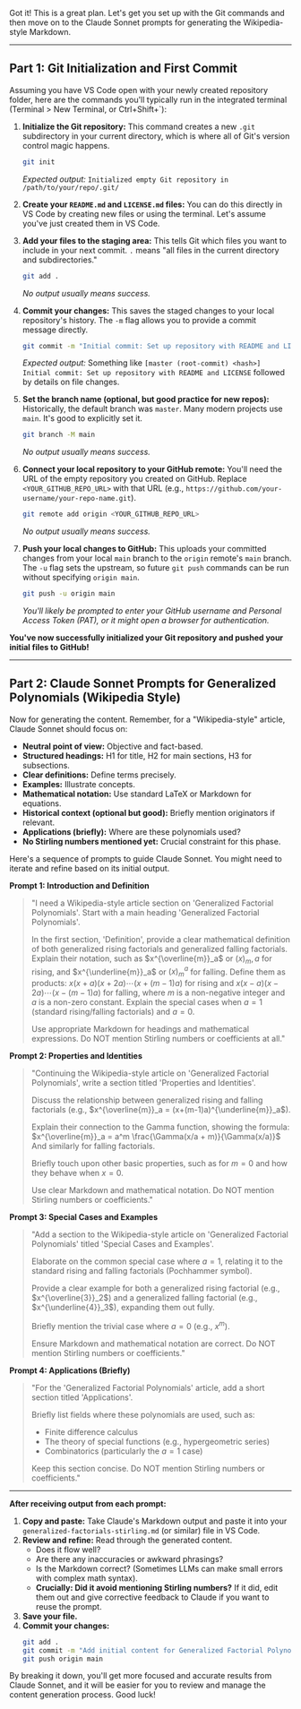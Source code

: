 Got it! This is a great plan. Let's get you set up with the Git commands and then move on to the Claude Sonnet prompts for generating the Wikipedia-style Markdown.

-----

## Part 1: Git Initialization and First Commit

Assuming you have VS Code open with your newly created repository folder, here are the commands you'll typically run in the integrated terminal (Terminal > New Terminal, or Ctrl+Shift+`):

1.  **Initialize the Git repository:**
    This command creates a new `.git` subdirectory in your current directory, which is where all of Git's version control magic happens.

    ```bash
    git init
    ```

    *Expected output:* `Initialized empty Git repository in /path/to/your/repo/.git/`

2.  **Create your `README.md` and `LICENSE.md` files:**
    You can do this directly in VS Code by creating new files or using the terminal. Let's assume you've just created them in VS Code.

3.  **Add your files to the staging area:**
    This tells Git which files you want to include in your next commit. `.` means "all files in the current directory and subdirectories."

    ```bash
    git add .
    ```

    *No output usually means success.*

4.  **Commit your changes:**
    This saves the staged changes to your local repository's history. The `-m` flag allows you to provide a commit message directly.

    ```bash
    git commit -m "Initial commit: Set up repository with README and LICENSE"
    ```

    *Expected output:* Something like `[master (root-commit) <hash>] Initial commit: Set up repository with README and LICENSE` followed by details on file changes.

5.  **Set the branch name (optional, but good practice for new repos):**
    Historically, the default branch was `master`. Many modern projects use `main`. It's good to explicitly set it.

    ```bash
    git branch -M main
    ```

    *No output usually means success.*

6.  **Connect your local repository to your GitHub remote:**
    You'll need the URL of the empty repository you created on GitHub. Replace `<YOUR_GITHUB_REPO_URL>` with that URL (e.g., `https://github.com/your-username/your-repo-name.git`).

    ```bash
    git remote add origin <YOUR_GITHUB_REPO_URL>
    ```

    *No output usually means success.*

7.  **Push your local changes to GitHub:**
    This uploads your committed changes from your local `main` branch to the `origin` remote's `main` branch. The `-u` flag sets the upstream, so future `git push` commands can be run without specifying `origin main`.

    ```bash
    git push -u origin main
    ```

    *You'll likely be prompted to enter your GitHub username and Personal Access Token (PAT), or it might open a browser for authentication.*

**You've now successfully initialized your Git repository and pushed your initial files to GitHub!**

-----

## Part 2: Claude Sonnet Prompts for Generalized Polynomials (Wikipedia Style)

Now for generating the content. Remember, for a "Wikipedia-style" article, Claude Sonnet should focus on:

  * **Neutral point of view:** Objective and fact-based.
  * **Structured headings:** H1 for title, H2 for main sections, H3 for subsections.
  * **Clear definitions:** Define terms precisely.
  * **Examples:** Illustrate concepts.
  * **Mathematical notation:** Use standard LaTeX or Markdown for equations.
  * **Historical context (optional but good):** Briefly mention originators if relevant.
  * **Applications (briefly):** Where are these polynomials used?
  * **No Stirling numbers mentioned yet:** Crucial constraint for this phase.

Here's a sequence of prompts to guide Claude Sonnet. You might need to iterate and refine based on its initial output.

**Prompt 1: Introduction and Definition**

> "I need a Wikipedia-style article section on 'Generalized Factorial Polynomials'. Start with a main heading 'Generalized Factorial Polynomials'.
>
> In the first section, 'Definition', provide a clear mathematical definition of both generalized rising factorials and generalized falling factorials. Explain their notation, such as $x^{\overline{m}}_a$ or $(x)_m,a$ for rising, and $x^{\underline{m}}_a$ or $(x)_m^a$ for falling. Define them as products: $x(x+a)(x+2a)\cdots(x+(m-1)a)$ for rising and $x(x-a)(x-2a)\cdots(x-(m-1)a)$ for falling, where $m$ is a non-negative integer and $a$ is a non-zero constant. Explain the special cases when $a=1$ (standard rising/falling factorials) and $a=0$.
>
> Use appropriate Markdown for headings and mathematical expressions. Do NOT mention Stirling numbers or coefficients at all."

**Prompt 2: Properties and Identities**

> "Continuing the Wikipedia-style article on 'Generalized Factorial Polynomials', write a section titled 'Properties and Identities'.
>
> Discuss the relationship between generalized rising and falling factorials (e.g., $x^{\overline{m}}_a = (x+(m-1)a)^{\underline{m}}_a$).
>
> Explain their connection to the Gamma function, showing the formula:
> $x^{\overline{m}}_a = a^m \frac{\Gamma(x/a + m)}{\Gamma(x/a)}$
> And similarly for falling factorials.
>
> Briefly touch upon other basic properties, such as for $m=0$ and how they behave when $x=0$.
>
> Use clear Markdown and mathematical notation. Do NOT mention Stirling numbers or coefficients."

**Prompt 3: Special Cases and Examples**

> "Add a section to the Wikipedia-style article on 'Generalized Factorial Polynomials' titled 'Special Cases and Examples'.
>
> Elaborate on the common special case where $a=1$, relating it to the standard rising and falling factorials (Pochhammer symbol).
>
> Provide a clear example for both a generalized rising factorial (e.g., $x^{\overline{3}}_2$) and a generalized falling factorial (e.g., $x^{\underline{4}}_3$), expanding them out fully.
>
> Briefly mention the trivial case where $a=0$ (e.g., $x^m$).
>
> Ensure Markdown and mathematical notation are correct. Do NOT mention Stirling numbers or coefficients."

**Prompt 4: Applications (Briefly)**

> "For the 'Generalized Factorial Polynomials' article, add a short section titled 'Applications'.
>
> Briefly list fields where these polynomials are used, such as:
>
>   * Finite difference calculus
>   * The theory of special functions (e.g., hypergeometric series)
>   * Combinatorics (particularly the $a=1$ case)
>
> Keep this section concise. Do NOT mention Stirling numbers or coefficients."

-----

**After receiving output from each prompt:**

1.  **Copy and paste:** Take Claude's Markdown output and paste it into your `generalized-factorials-stirling.md` (or similar) file in VS Code.
2.  **Review and refine:** Read through the generated content.
      * Does it flow well?
      * Are there any inaccuracies or awkward phrasings?
      * Is the Markdown correct? (Sometimes LLMs can make small errors with complex math syntax).
      * **Crucially: Did it avoid mentioning Stirling numbers?** If it did, edit them out and give corrective feedback to Claude if you want to reuse the prompt.
3.  **Save your file.**
4.  **Commit your changes:**
    ```bash
    git add .
    git commit -m "Add initial content for Generalized Factorial Polynomials section"
    git push origin main
    ```

By breaking it down, you'll get more focused and accurate results from Claude Sonnet, and it will be easier for you to review and manage the content generation process. Good luck!
